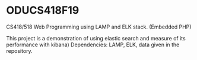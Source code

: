 # ODUCS418F19
CS418/518 Web Programming using LAMP and ELK stack.
(Embedded PHP)

This project is a demonstration of using elastic search and measure of its performance with kibana)
Dependencies: LAMP, ELK, data given in the repository.
